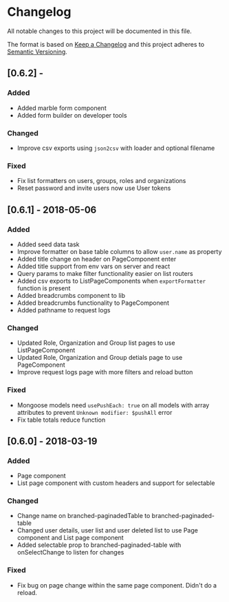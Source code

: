 # Changelog
All notable changes to this project will be documented in this file.

The format is based on [Keep a Changelog](http://keepachangelog.com/en/1.0.0/)
and this project adheres to [Semantic Versioning](http://semver.org/spec/v2.0.0.html).

## [0.6.2] - 

### Added
- Added marble form component
- Added form builder on developer tools

### Changed
- Improve csv exports using `json2csv` with loader and optional filename

### Fixed
- Fix list formatters on users, groups, roles and organizations
- Reset password and invite users now use User tokens

## [0.6.1] - 2018-05-06

### Added
- Added seed data task
- Improve formatter on base table columns to allow `user.name` as property
- Added title change on header on PageComponent enter
- Added title support from env vars on server and react
- Query params to make filter functionality easier on list routers
- Added csv exports to ListPageComponents when `exportFormatter` function is present
- Added breadcrumbs component to lib
- Added breadcrumbs functionality to PageComponent
- Added pathname to request logs

### Changed
- Updated Role, Organization and Group list pages to use ListPageComponent
- Updated Role, Organization and Group detials page to use PageComponent
- Improve request logs page with more filters and reload button

### Fixed
- Mongoose models need `usePushEach: true` on all models with array attributes to prevent `Unknown modifier: $pushAll` error
- Fix table totals reduce function

## [0.6.0] - 2018-03-19
### Added
- Page component
- List page component with custom headers and support for selectable

### Changed
- Change name on branched-paginadedTable to branched-paginaded-table
- Changed user details, user list and user deleted list to use Page component and List page component
- Added selectable prop to branched-paginaded-table with onSelectChange to listen for changes

### Fixed
- Fix bug on page change within the same page component. Didn't do a reload.

